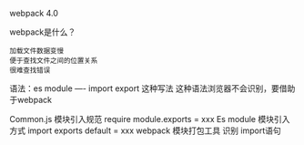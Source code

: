 webpack 4.0

webpack是什么？

    加载文件数据变慢
    便于查找文件之间的位置关系
    很难查找错误

  语法：es module —- import export 这种写法 
  这种语法浏览器不会识别，要借助于webpack

  Common.js 模块引入规范 require module.exports = xxx
  Es module 模块引入方式   import  exports default = xxx
  webpack 模块打包工具 识别 import语句
